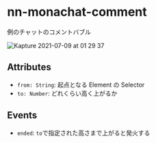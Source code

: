 

# nn-monachat-comment

例のチャットのコメントバブル

![Kapture 2021-07-09 at 01 29 37](https://user-images.githubusercontent.com/861170/124959292-06c03080-e056-11eb-860e-9f00be19a4b0.gif)

## Attributes

- `from: String`: 起点となる Element の Selector
- `to: Number`: どれくらい高く上がるか

## Events

- `ended`: `to`で指定された高さまで上がると発火する
